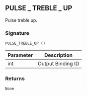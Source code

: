 ## PULSE \_  TREBLE \_  UP

Pulse treble up.


### Signature

`PULSE_TREBLE_UP ()`


| Parameter | Description |
| --- | --- |
| int | Output Binding ID |


### Returns

`None`